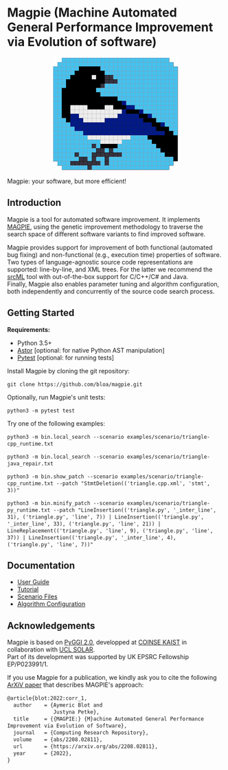 # Magpie (Machine Automated General Performance Improvement via Evolution of software)

<p align="center">
  <img alt="MAGPIE logo" src="./docs/logo_magpie.png" />
</p>

Magpie: your software, but more efficient!

## Introduction

Magpie is a tool for automated software improvement.
It implements [MAGPIE](#citation), using the genetic improvement methodology to traverse the search space of different software variants to find improved software.

Magpie provides support for improvement of both functional (automated bug fixing) and non-functional (e.g., execution time) properties of software.  
Two types of language-agnostic source code representations are supported: line-by-line, and XML trees.
For the latter we recommend the [srcML](https://www.srcml.org/) tool with out-of-the-box support for C/C++/C# and Java.  
Finally, Magpie also enables parameter tuning and algorithm configuration, both independently and concurrently of the source code search process.


## Getting Started

**Requirements:**

- Python 3.5+
- [Astor](https://astor.readthedocs.io/) [optional: for native Python AST manipulation]
- [Pytest](https://docs.pytest.org/) [optional: for running tests]

Install Magpie by cloning the git repository:

    git clone https://github.com/bloa/magpie.git

Optionally, run Magpie's unit tests:

    python3 -m pytest test

Try one of the following examples:

    python3 -m bin.local_search --scenario examples/scenario/triangle-cpp_runtime.txt
<!-- -->
    python3 -m bin.local_search --scenario examples/scenario/triangle-java_repair.txt
<!-- -->
    python3 -m bin.show_patch --scenario examples/scenario/triangle-cpp_runtime.txt --patch "StmtDeletion(('triangle.cpp.xml', 'stmt', 3))"
<!-- -->
    python3 -m bin.minify_patch --scenario examples/scenario/triangle-py_runtime.txt --patch "LineInsertion(('triangle.py', '_inter_line', 31), ('triangle.py', 'line', 7)) | LineInsertion(('triangle.py', '_inter_line', 33), ('triangle.py', 'line', 21)) | LineReplacement(('triangle.py', 'line', 9), ('triangle.py', 'line', 37)) | LineInsertion(('triangle.py', '_inter_line', 4), ('triangle.py', 'line', 7))"


## Documentation

- [User Guide](./docs/guide.md)
- [Tutorial](./docs/tutorial.md)
- [Scenario Files](./docs/scenario.md)
- [Algorithm Configuration](./docs/algoconfig.md)


## Acknowledgements

Magpie is based on [PyGGI 2.0](https://github.com/coinse/pyggi), developped at [COINSE KAIST](https://coinse.kaist.ac.kr/) in collaboration with [UCL SOLAR](https://solar.cs.ucl.ac.uk/).  
Part of its development was supported by UK EPSRC Fellowship EP/P023991/1.

If you use Magpie for a publication, we kindly ask you to cite the following [ArXiV paper](https://arxiv.org/abs/2208.02811) that describes MAGPIE's approach:

```
@article{blot:2022:corr_1,
  author    = {Aymeric Blot and
               Justyna Petke},
  title     = {{MAGPIE:} {M}achine Automated General Performance Improvement via Evolution of Software},
  journal   = {Computing Research Repository},
  volume    = {abs/2208.02811},
  url       = {https://arxiv.org/abs/2208.02811},
  year      = {2022},
}
```


